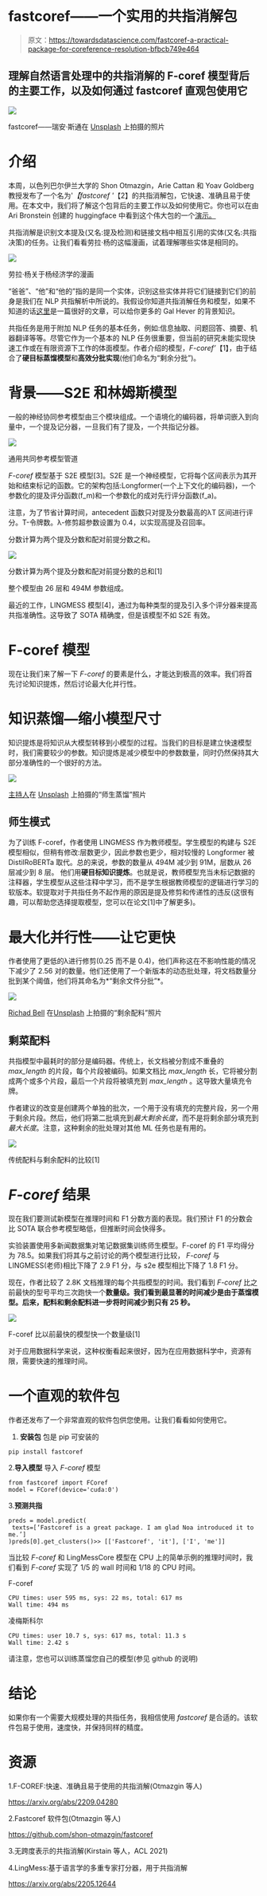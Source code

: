 # fastcoref——一个实用的共指消解包

> 原文：<https://towardsdatascience.com/fastcoref-a-practical-package-for-coreference-resolution-bfbcb749e464>

## 理解自然语言处理中的共指消解的 F-coref 模型背后的主要工作，以及如何通过 fastcoref 直观包使用它

![](img/6a3777230f5842bed77a1e785d276d48.png)

fastcoref——瑞安·斯通在 [Unsplash](https://unsplash.com/?utm_source=medium&utm_medium=referral) 上拍摄的照片

# 介绍

本周，以色列巴尔伊兰大学的 Shon Otmazgin，Arie Cattan 和 Yoav Goldberg 教授发布了一个名为'*【fastcoref '*【2】的共指消解包，它快速、准确且易于使用。在本文中，我们将了解这个包背后的主要工作以及如何使用它。你也可以在由 Ari Bronstein 创建的 huggingface 中看到这个伟大包的一个[演示。](https://huggingface.co/spaces/pythiccoder/FastCoref)

共指消解是识别文本提及(又名:提及检测)和链接文档中相互引用的实体(又名:共指决策)的任务。让我们看看劳拉·杨的这幅漫画，试着理解哪些实体是相同的。

![](img/434bfaece1348fb8c14e8cc6c11d15bc.png)

劳拉·杨关于杨经济学的漫画

“爸爸”、“他”和“他的”指的是同一个实体，识别这些实体并将它们链接到它们的前身是我们在 NLP 共指解析中所说的。我假设你知道共指消解任务和模型，如果不知道的话[这里](https://galhever.medium.com/a-review-to-co-reference-resolution-models-f44b4360a00)是一篇很好的文章，可以给你更多的 Gal Hever 的背景知识。

共指任务是用于附加 NLP 任务的基本任务，例如:信息抽取、问题回答、摘要、机器翻译等等。尽管它作为一个基本的 NLP 任务很重要，但当前的研究未能实现快速工作或在有限资源下工作的体面模型。作者介绍的模型，*F-coref’*【1】，由于结合了**硬目标蒸馏模型**和**高效分批实现**(他们命名为“剩余分批”)。

# 背景——S2E 和林姆斯模型

一般的神经协同参考模型由三个模块组成。一个语境化的编码器，将单词嵌入到向量中，一个提及记分器，一旦我们有了提及，一个共指记分器。

![](img/816741d87b497ce0441d50933502a9b2.png)

通用共同参考模型管道

*F-coref* 模型基于 S2E 模型[3]。S2E 是一个神经模型，它将每个区间表示为其开始和结束标记的函数。它的架构包括:Longformer(一个上下文化的编码器)，一个参数化的提及评分函数(f_m)和一个参数化的成对先行评分函数(f_a)。

注意，为了节省计算时间，antecedent 函数只对提及分数最高的λT 区间进行评分。T-令牌数。λ-修剪超参数设置为 0.4，以实现高提及召回率。

分数计算为两个提及分数和配对前提分数之和。

![](img/0a8a379bb56e8a9fa7bda3f83e65d24f.png)

分数计算为两个提及分数和配对前提分数的总和[1]

整个模型由 26 层和 494M 参数组成。

最近的工作，LINGMESS 模型[4]，通过为每种类型的提及引入多个评分器来提高共指准确性。这导致了 SOTA 精确度，但是该模型不如 S2E 有效。

# F-coref 模型

现在让我们来了解一下 *F-coref* 的要素是什么，才能达到极高的效率。我们将首先讨论知识提炼，然后讨论最大化并行性。

# 知识蒸馏—缩小模型尺寸

知识提炼是将知识从大模型转移到小模型的过程。当我们的目标是建立快速模型时，我们需要较少的参数。知识提炼是减少模型中的参数数量，同时仍然保持其大部分准确性的一个很好的方法。

![](img/35b3807f46e78359e506bd65a9f9a935.png)

[主持人](https://unsplash.com/@sofatutor)在 [Unsplash](https://unsplash.com/?utm_source=medium&utm_medium=referral) 上拍摄的“师生蒸馏”照片

## 师生模式

为了训练 F-coref，作者使用 LINGMESS 作为教师模型。学生模型的构建与 S2E 模型相似，但稍有修改:层数更少，因此参数也更少，相对较慢的 Longformer 被 DistilRoBERTa 取代。总的来说，参数的数量从 494M 减少到 91M，层数从 26 层减少到 8 层。
他们用**硬目标知识提炼**。也就是说，教师模型充当未标记数据的注释器，学生模型从这些注释中学习，而不是学生根据教师模型的逻辑进行学习的软版本。软提取对于共指任务不起作用的原因是提及修剪和传递性的违反(这很有趣，可以帮助您选择提取模型，您可以在论文[1]中了解更多)。

# 最大化并行性——让它更快

作者使用了更低的λ进行修剪(0.25 而不是 0.4)，他们声称这在不影响性能的情况下减少了 2.56 对的数量。他们还使用了一个新版本的动态批处理，将文档数量分批到某个阈值，他们将其命名为*“剩余文件分批”*。

![](img/5d4c9742448406a7ee9f1cf7f6f1672c.png)

[Richad Bell](https://unsplash.com/@maplerockdesign) 在[Unsplash](https://unsplash.com/?utm_source=medium&utm_medium=referral) 上拍摄的“剩余配料”照片

## 剩菜配料

共指模型中最耗时的部分是编码器。传统上，长文档被分割成不重叠的 *max_length* 的片段，每个片段被编码。如果文档比 *max_length* 长，它将被分割成两个或多个片段，最后一个片段将被填充到 *max_length* 。这导致大量填充令牌。

作者建议的改变是创建两个单独的批次，一个用于没有填充的完整片段，另一个用于剩余片段。然后，他们将第二批填充到*最大剩余长度*，而不是将剩余部分填充到*最大长度*。注意，这种剩余的批处理对其他 ML 任务也是有用的。

![](img/a5cd0ea0010e564b11d7202fedec6e43.png)

传统配料与剩余配料的比较[1]

# *F-coref* 结果

现在我们要测试新模型在推理时间和 F1 分数方面的表现。我们预计 F1 的分数会比 SOTA 联合参考模型略低，但推断时间会快得多。

实验装置使用多新闻数据集对笔记数据集训练师生模型。F-coref 的 F1 平均得分为 78.5。如果我们将其与之前讨论的两个模型进行比较， *F-coref* 与 LINGMESS(老师)相比下降了 2.9 F1 分，与 s2e 模型相比下降了 1.8 F1 分。

现在，作者比较了 2.8K 文档推理的每个共指模型的时间。我们看到 *F-coref* 比之前最快的型号平均三次跑快一个**数量级。我们看到最显著的时间减少是由于蒸馏模型。后来，配料和剩余配料进一步将时间减少到只有 25 秒。**

![](img/34511410cc07159ca92d4b336991cfc3.png)

F-coref 比以前最快的模型快一个数量级[1]

对于应用数据科学来说，这种权衡看起来很好，因为在应用数据科学中，资源有限，需要快速的推理时间。

# 一个直观的软件包

作者还发布了一个非常直观的软件包供您使用。让我们看看如何使用它。

1.  **安装包**
    包是 pip 可安装的

```
pip install fastcoref
```

2.**导入模型**
导入 *F-coref* 模型

```
from fastcoref import FCoref
model = FCoref(device='cuda:0')
```

3.**预测共指**

```
preds = model.predict(
 texts=[‘Fastcoref is a great package. I am glad Noa introduced it to me.’]
)preds[0].get_clusters()>> [['Fastcoref', 'it'], ['I', 'me']]
```

当比较 *F-coref* 和 LingMessCore 模型在 CPU 上的简单示例的推理时间时，我们看到 *F-coref* 实现了 1/5 的 wall 时间和 1/18 的 CPU 时间。

F-coref

```
CPU times: user 595 ms, sys: 22 ms, total: 617 ms
Wall time: 494 ms
```

凌梅斯科尔

```
CPU times: user 10.7 s, sys: 617 ms, total: 11.3 s
Wall time: 2.42 s
```

请注意，您也可以训练蒸馏您自己的模型(参见 github 的说明)

# 结论

如果你有一个需要大规模处理的共指任务，我相信使用 *fastcoref* 是合适的。该软件包易于使用，速度快，并保持同样的精度。

# 资源

1.F-COREF:快速、准确且易于使用的共指消解(Otmazgin 等人)

<https://arxiv.org/abs/2209.04280>  

2.Fastcoref 软件包(Otmazgin 等人)

<https://github.com/shon-otmazgin/fastcoref>  

3.无跨度表示的共指消解(Kirstain 等人，ACL 2021)

  

4.LingMess:基于语言学的多重专家打分器，用于共指消解

<https://arxiv.org/abs/2205.12644> 